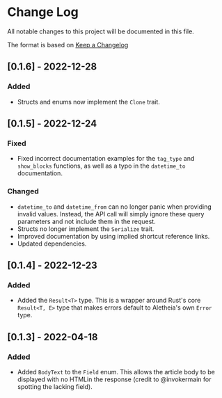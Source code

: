 # Change Log
All notable changes to this project will be documented in this file.

The format is based on [Keep a Changelog](http://keepachangelog.com/)

## [0.1.6] - 2022-12-28

### Added
- Structs and enums now implement the `Clone` trait.

## [0.1.5] - 2022-12-24

### Fixed
- Fixed incorrect documentation examples for the `tag_type` and `show_blocks` functions, as well as a typo in the `datetime_to` documentation.

### Changed
- `datetime_to` and `datetime_from` can no longer panic when providing invalid values. Instead, the API call will simply ignore these query parameters and not include them in the request.
- Structs no longer implement the `Serialize` trait.
- Improved documentation by using implied shortcut reference links.
- Updated dependencies.


## [0.1.4] - 2022-12-23

### Added
- Added the `Result<T>` type. This is a wrapper around Rust's core `Result<T, E>` type that makes errors default to Aletheia's own `Error` type.

## [0.1.3] - 2022-04-18

### Added
- Added `BodyText` to the `Field` enum. This allows the article body to be displayed with no HTMLin the response (credit to @invokermain for spotting the lacking field).
